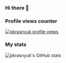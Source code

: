 ### Hi there 👋

<!--
**pkrasnyuk/pkrasnyuk** is a ✨ _special_ ✨ repository because its `README.md` (this file) appears on your GitHub profile.

Here are some ideas to get you started:

- 🔭 I’m currently working on ...
- 🌱 I’m currently learning ...
- 👯 I’m looking to collaborate on ...
- 🤔 I’m looking for help with ...
- 💬 Ask me about ...
- 📫 How to reach me: ...
- 😄 Pronouns: ...
- ⚡ Fun fact: ...
-->

### Profile views counter

[![pkrasnyuk profile views](https://u8views.com/api/v1/github/profiles/5937398/views/day-week-month-total-count.svg)](https://u8views.com/github/pkrasnyuk)


### My stats

![pkrasnyuk's GitHub stats](https://github-readme-stats.vercel.app/api?username=pkrasnyuk&show_icons=true&theme=transparent)
